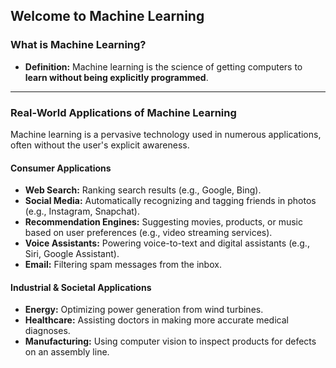 ## **Welcome to Machine Learning**

### **What is Machine Learning?**

- **Definition:** Machine learning is the science of getting computers to **learn without being explicitly programmed**.

---

### **Real-World Applications of Machine Learning**

Machine learning is a pervasive technology used in numerous applications, often without the user's explicit awareness.

#### **Consumer Applications**

- **Web Search:** Ranking search results (e.g., Google, Bing).
- **Social Media:** Automatically recognizing and tagging friends in photos (e.g., Instagram, Snapchat).
- **Recommendation Engines:** Suggesting movies, products, or music based on user preferences (e.g., video streaming services).
- **Voice Assistants:** Powering voice-to-text and digital assistants (e.g., Siri, Google Assistant).
- **Email:** Filtering spam messages from the inbox.

#### **Industrial & Societal Applications**

- **Energy:** Optimizing power generation from wind turbines.
- **Healthcare:** Assisting doctors in making more accurate medical diagnoses.
- **Manufacturing:** Using computer vision to inspect products for defects on an assembly line.
